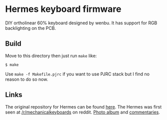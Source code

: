 Hermes keyboard firmware
========================
DIY ortholinear 60% keyboard designed by wenbu. It has support for RGB backlighting on the PCB.

## Build
Move to this directory then just run `make` like:

    $ make

Use `make -f Makefile.pjrc` if you want to use PJRC stack but I find no reason to do so now.


## Links
The original repository for Hermes can be found [here](https://github.com/wenbu/tmk_keyboard/tree/master/keyboard/hermes). The Hermes was first seen at [/r/mechanicalkeyboards](https://www.reddit.com/r/MechanicalKeyboards/) on reddit. [Photo album](http://imgur.com/a/FbJg9) and [commentaries](https://www.reddit.com/r/MechanicalKeyboards/comments/3xiywl/photos_hermes_a_custom_ortholinear_60_keyboard/).